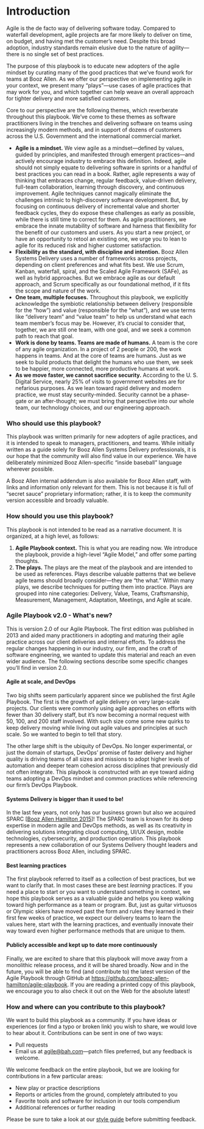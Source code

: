 # Introduction

Agile is the de facto way of delivering software today. Compared to waterfall development, agile projects are far more likely to deliver on time, on budget, and having met the customer’s need. Despite this broad adoption, industry standards remain elusive due to the nature of agility—there is no single set of best practices.

The purpose of this playbook is to educate new adopters of the agile mindset by curating many of the good practices that we’ve found work for teams at Booz Allen. As we offer our perspective on implementing agile in your context, we present many “plays”—use cases of agile practices that may work for you, and which together can help weave an overall approach for tighter delivery and more satisfied customers.

Core to our perspective are the following themes, which reverberate throughout this playbook. We’ve come to these themes as software practitioners living in the trenches and delivering software on teams using increasingly modern methods, and in support of dozens of customers across the U.S. Government and the international commercial market.

* **Agile is a mindset.** We view agile as a mindset—defined by values, guided by principles, and manifested through emergent practices—and actively encourage industry to embrace this definition. Indeed, agile should not simply equate to delivering software in sprints or a handful of best practices you can read in a book. Rather, agile represents a way of thinking that embraces change, regular feedback, value-driven delivery, full-team collaboration, learning through discovery, and continuous improvement. Agile techniques cannot magically eliminate the challenges intrinsic to high-discovery software development. But, by focusing on continuous delivery of incremental value and shorter feedback cycles, they do expose these challenges as early as possible, while there is still time to correct for them. As agile practitioners, we embrace the innate mutability of software and harness that flexibility for the benefit of our customers and users. As you start a new project, or have an opportunity to retool an existing one, we urge you to lean to agile for its reduced risk and higher customer satisfaction.
* **Flexibility as the standard, with discipline and intention.** Booz Allen Systems Delivery uses a number of frameworks across projects, depending on client preferences and what fits best. We use Scrum, Kanban, waterfall, spiral, and the Scaled Agile Framework (SAFe), as well as hybrid approaches. But we embrace agile as our default approach, and Scrum specifically as our foundational method, if it fits the scope and nature of the work.
* **One team, multiple focuses.** Throughout this playbook, we explicitly acknowledge the symbiotic relationship between delivery (responsible for the “how”) and value (responsible for the “what”), and we use terms like “delivery team” and “value team” to help us understand what each team member’s focus may be. However, it’s crucial to consider that, together, we are still one team, with one goal, and we seek a common path to reach that goal.
* **Work is done by teams.  Teams are made of humans.** A team is the core of any agile organization. In a project of 2 people or 200, the work happens in teams. And at the core of teams are humans. Just as we seek to build products that delight the humans who use them, we seek to be happier, more connected, more productive humans at work.
* **As we move faster, we cannot sacrifice security.** According to the U. S. Digital Service, nearly 25% of visits to government websites are for nefarious purposes. As we lean toward rapid delivery and modern practice, we must stay security-minded. Security cannot be a phase-gate or an after-thought; we must bring that perspective into our whole team, our technology choices, and our engineering approach. 

### Who should use this playbook?

This playbook was written primarily for new adopters of agile practices, and it is intended to speak to managers, practitioners, and teams. While initially written as a guide solely for Booz Allen Systems Delivery professionals, it is our hope that the community will also find value in our experience. We have deliberately minimized Booz Allen-specific “inside baseball” language wherever possible. 

A Booz Allen internal addendum is also available for Booz Allen staff, with links and information only relevant for them. This is not because it is full of “secret sauce” proprietary information; rather, it is to keep the community version accessible and broadly valuable.

### How should you use this playbook?

This playbook is not intended to be read as a narrative document.  It is organized, at a high level, as follows:

1. **Agile Playbook context.** This is what you are reading now. We introduce the playbook, provide a high-level “Agile Model,” and offer some parting thoughts.
1. **The plays.** The plays are the meat of the playbook and are intended to be used as references. Plays describe valuable patterns that we believe agile teams should broadly consider—they are “the what.” Within many plays, we describe techniques for putting them into practice. Plays are grouped into nine categories: Delivery, Value, Teams, Craftsmanship, Measurement, Management, Adaptation, Meetings, and Agile at scale.

### Agile Playbook v2.0 - What's new? 

This is version 2.0 of our Agile Playbook. The first edition was published in 2013 and aided many practitioners in adopting and maturing their agile practice across our client deliveries and internal efforts. To address the regular changes happening in our industry, our firm, and the craft of software engineering, we wanted to update this material and reach an even wider audience. The following sections describe some specific changes you’ll find in version 2.0.

#### Agile at scale, and DevOps

Two big shifts seem particularly apparent since we published the first Agile Playbook. The first is the growth of agile delivery on very large-scale projects. Our clients were commonly using agile approaches on efforts with fewer than 30 delivery staff, but it’s now becoming a normal request with 50, 100, and 200 staff involved. With such size come some new quirks to keep delivery moving while living out agile values and principles at such scale. So we wanted to begin to tell that story.

The other large shift is the ubiquity of DevOps. No longer experimental, or just the domain of startups, DevOps’ promise of faster delivery and higher quality is driving teams of all sizes and missions to adopt higher levels of automation and deeper team cohesion across disciplines that previously did not often integrate. This playbook is constructed with an eye toward aiding teams adopting a DevOps mindset and common practices while referencing our firm’s DevOps Playbook.

#### Systems Delivery is bigger than it used to be!
In the last few years, not only has our business grown but also we acquired SPARC \[[Booz Allen Hamilton 2015](http://www.boozallen.com/media-center/press-releases/2015/11/booz-allen-hamilton-acquires-software-services-business-of-sparc)\]! The SPARC team is known for its deep expertise in modern agile and DevOps methods, as well as its creativity in delivering solutions integrating cloud computing, UI/UX design, mobile technologies, cybersecurity, and production operation. This playbook represents a new collaboration of our Systems Delivery thought leaders and practitioners across Booz Allen, including SPARC.

#### Best learning practices
The first playbook referred to itself as a collection of best practices, but we want to clarify that. In most cases these are best *learning* practices. If you need a place to start or you want to understand something in context, we hope this playbook serves as a valuable guide and helps you keep walking toward high performance as a team or program. But, just as guitar virtuosos or Olympic skiers have moved past the form and rules they learned in their first few weeks of practice, we expect our delivery teams to learn the values here, start with the learning practices, and eventually innovate their way toward even higher performance methods that are unique to them.

#### Publicly accessible and kept up to date more continuously
Finally, we are excited to share that this playbook will move away from a monolithic release process, and it will be shared broadly. Now and in the future, you will be able to find (and contribute to) the latest version of the Agile Playbook through GitHub at https://github.com/booz-allen-hamilton/agile-playbook. If you are reading a printed copy of this playbook, we encourage you to also check it out on the Web for the absolute latest!

### How and where can you contribute to this playbook?

We want to build this playbook as a community.  If you have ideas or experiences (or find a typo or broken link) you wish to share, we would love to hear about it.  Contributions can be sent in one of two ways:

* Pull requests
* Email us at agile@bah.com—patch files preferred, but any feedback is welcome.

We welcome feedback on the entire playbook, but we are looking for contributions in a few particular areas:

* New play or practice descriptions
* Reports or articles from the ground, completely attributed to you
* Favorite tools and software for inclusion in our tools compendium
* Additional references or further reading

Please be sure to take a look at our [style guide](../../wiki/Style-Guide) before submitting feedback.
